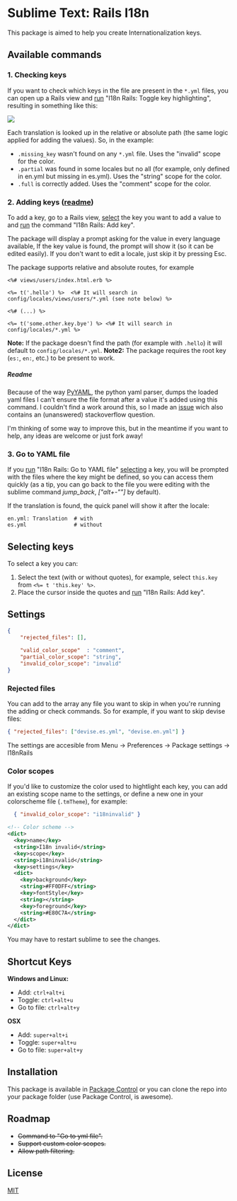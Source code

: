 # Sublime Text: Rails I18n

This package is aimed to help you create Internationalization keys.

## Available commands

### 1. Checking keys
If you want to check which keys in the file are present in the `*.yml` files, you can open up a Rails view and [run][1] "I18n Rails: Toggle key highlighting", resulting in something like this:

![](https://raw.github.com/NicoSantangelo/sublime-text-i18n-rails/master/demo.png)

Each translation is looked up in the relative or absolute path (the same logic applied for adding the values). So, in the example:
  
  * `.missing_key` wasn't found on any `*.yml` file. Uses the "invalid" scope for the color.
  * `.partial` was found in some locales but no all (for example, only defined in en.yml but missing in es.yml). Uses the "string" scope for the color.
  * `.full` is correctly added. Uses the "comment" scope for the color.

### 2. Adding keys ([readme][5])
To add a key, go to a Rails view, [select][4] the key you want to add a value to and [run][1] the command "I18n Rails: Add key".

The package will display a prompt asking for the value in every language available, If the key value is found, the prompt will show it (so it can be edited easily). If you don't want to edit a locale, just skip it by pressing Esc.


The package supports relative and absolute routes, for example


````erb
<%# views/users/index.html.erb %>

<%= t('.hello') %>  <%# It will search in config/locales/views/users/*.yml (see note below) %>

<%# (...) %>

<%= t('some.other.key.bye') %> <%# It will search in config/locales/*.yml %>
````

**Note:** If the package doesn't find the path (for example with `.hello`) it will default to `config/locales/*.yml`.
**Note2:** The package requires the root key (`es:`, `en:`, etc.) to be present to work.

##### Readme
Because of the way [PyYAML][6], the python yaml parser, dumps the loaded yaml files I can't ensure the file format after a value it's added using this command. I couldn't find a work around this, so I made an [issue][7] wich also contains an (unanswered) stackoverflow question.

I'm thinking of some way to improve this, but in the meantime if you want to help, any ideas are welcome or just fork away!


### 3. Go to YAML file
If you [run][1] "I18n Rails: Go to YAML file" [selecting][4] a key, you will be prompted with the files where the key might be defined, so you can access them quickly (as a tip, you can go back to the file you were editing with the sublime command *jump_back*, *["alt+-""]* by default).

If the translation is found, the quick panel will show it after the locale:
````
en.yml: Translation  # with
es.yml               # without
````

## Selecting keys
To select a key you can:

1. Select the text (with or without quotes), for example, select `this.key` from `<%= t 'this.key' %>`.
2. Place the cursor inside the quotes and [run][1] "I18n Rails: Add key".

## Settings

````json
{
    "rejected_files": [],
    
    "valid_color_scope"  : "comment",
    "partial_color_scope": "string",
    "invalid_color_scope": "invalid"
}
````
### Rejected files
You can add to the array any file you want to skip in when you're running the adding or check commands. So for example, if you want to skip devise files:

````json
{ "rejected_files": ["devise.es.yml", "devise.en.yml"] }
````

The settings are accesible from Menu -> Preferences -> Package settings -> I18nRails

### Color scopes
If you'd like to customize the color used to hightlight each key, you can add an existing scope name to the settings, or define a new one in your colorscheme file (`.tmTheme`), for example:

````json
  { "invalid_color_scope": "i18ninvalid" }
````

````xml
<!-- Color scheme -->
<dict>
  <key>name</key>
  <string>I18n invalid</string>
  <key>scope</key>
  <string>i18ninvalid</string>
  <key>settings</key>
  <dict>
    <key>background</key>
    <string>#FF0DFF</string>
    <key>fontStyle</key>
    <string></string>
    <key>foreground</key>
    <string>#E80C7A</string>
  </dict>
</dict>
````

You may have to restart sublime to see the changes.

## Shortcut Keys

**Windows and Linux:**

 * Add:   `ctrl+alt+i` 
 * Toggle: `ctrl+alt+u`
 * Go to file: `ctrl+alt+y`

**OSX**

 * Add:   `super+alt+i` 
 * Toggle: `super+alt+u` 
 * Go to file: `super+alt+y` 

## Installation

This package is available in [Package Control][2] or you can clone the repo into your package folder (use Package Control, is awesome).

## Roadmap

 * ~~Command to "Go to yml file".~~
 * ~~Support custom color scopes.~~
 * ~~Allow path filtering.~~

## License
[MIT][3]

  [1]: https://github.com/NicoSantangelo/sublime-text-i18n-rails#shortcut-keys
  [2]: https://sublime.wbond.net/
  [3]: https://raw.github.com/NicoSantangelo/sublime-text-i18n-rails/master/LICENSE
  [4]: https://github.com/NicoSantangelo/sublime-text-i18n-rails#selecting-keys
  [5]: https://github.com/NicoSantangelo/sublime-text-i18n-rails#readme
  [6]: http://pyyaml.org/
  [7]: https://github.com/NicoSantangelo/sublime-text-i18n-rails/issues/6
